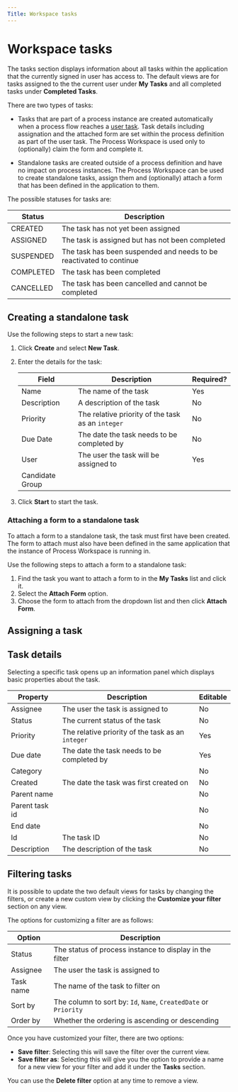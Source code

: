 ```yaml
---
Title: Workspace tasks
---
```


# Workspace tasks
The tasks section displays information about all tasks within the application that the currently signed in user has access to. The default views are for tasks assigned to the the current user under **My Tasks** and all completed tasks under **Completed Tasks**. 

There are two types of tasks: 

* Tasks that are part of a process instance are created automatically when a process flow reaches a [user task](../modeling/modeling-processes/processes-bpmn/bpmn-user.md). Task details including assignation and the attached form are set within the process definition as part of the user task. The Process Workspace is used only to (optionally) claim the form and complete it.

* Standalone tasks are created outside of a process definition and have no impact on process instances. The Process Workspace can be used to create standalone tasks, assign them and (optionally) attach a form that has been defined in the application to them. 

The possible statuses for tasks are:

| Status | Description |
| ------ | ----------- |
| CREATED | The task has not yet been assigned |
| ASSIGNED | The task is assigned but has not been completed |
| SUSPENDED | The task has been suspended and needs to be reactivated to continue |
| COMPLETED | The task has been completed |
| CANCELLED | The task has been cancelled and cannot be completed |

## Creating a standalone task
Use the following steps to start a new task:

1. Click **Create** and select **New Task**.
2. Enter the details for the task:

 	| Field | Description | Required? |
 	| ----- | ----------- | --------- |
 	| Name | The name of the task | Yes |
 	| Description | A description of the task | No |
 	| Priority | The relative priority of the task as an `integer` | No |
 	| Due Date | The date the task needs to be completed by | No |
 	| User | The user the task will be assigned to | Yes |
 	| Candidate Group | | |

3. Click **Start** to start the task. 

### Attaching a form to a standalone task
To attach a form to a standalone task, the task must first have been created. The form to attach must also have been defined in the same application that the instance of Process Workspace is running in.

Use the following steps to attach a form to a standalone task:

1. Find the task you want to attach a form to in the **My Tasks** list and click it.
2. Select the **Attach Form** option.
3. Choose the form to attach from the dropdown list and then click **Attach Form**.

## Assigning a task

## Task details
Selecting a specific task opens up an information panel which displays basic properties about the task. 

| Property | Description | Editable | 
| -------- | ----------- | -------- | 
| Assignee | The user the task is assigned to | No |
| Status | The current status of the task | No | 
| Priority | The relative priority of the task as an `integer` | Yes | 
| Due date | The date the task needs to be completed by | Yes |
| Category | | No |
| Created | The date the task was first created on | No |
| Parent name | | No |
| Parent task id | | No |
| End date | | No |
| Id | The task ID | No |
| Description | The description of the task | No |

## Filtering tasks
It is possible to update the two default views for tasks by changing the filters, or create a new custom view by clicking the **Customize your filter** section on any view. 

The options for customizing a filter are as follows: 

| Option | Description | 
| ------ | ----------- |
| Status | The status of process instance to display in the filter |
| Assignee | The user the task is assigned to |
| Task name | The name of the task to filter on | 
| Sort by | The column to sort by: `Id`, `Name`, `CreatedDate` or `Priority` | 
| Order by | Whether the ordering is ascending or descending |

Once you have customized your filter, there are two options: 

* **Save filter**: Selecting this will save the filter over the current view.
* **Save filter as**: Selecting this will give you the option to provide a name for a new view for your filter and add it under the **Tasks** section. 

You can use the **Delete filter** option at any time to remove a view. 
